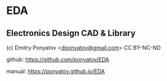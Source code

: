 # EDA
## Electronics Design CAD &amp; Library

\(c\) Dmitry Ponyatov <<dponyatov@gmail.com>> CC BY-NC-ND

github: <https://github.com/ponyatov/EDA>

manual: <https://ponyatov.github.io/EDA>
